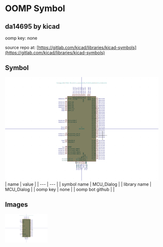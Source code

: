 # OOMP Symbol  
## da14695  by kicad  
  
oomp key: none  
  
source repo at: [https://gitlab.com/kicad/libraries/kicad-symbols](https://gitlab.com/kicad/libraries/kicad-symbols)  
## Symbol  
  
[![working.png](working_600.png)](working.png)  
| name | value | 
| --- | --- | 
| symbol name | MCU_Dialog | 
| library name | MCU_Dialog | 
| oomp key | none | 
| oomp bot github |  | 
## Images  
  
[![working.png](working_140.png)](working.png)  
